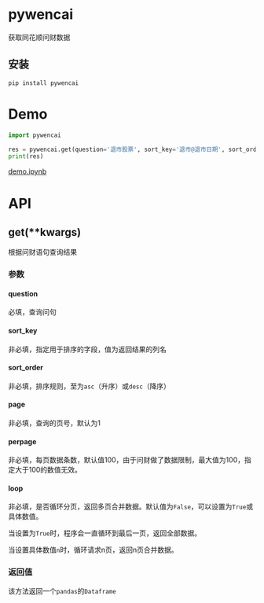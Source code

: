 # pywencai

获取同花顺问财数据

## 安装

```
pip install pywencai
```

# Demo

```python
import pywencai

res = pywencai.get(question='退市股票', sort_key='退市@退市日期', sort_order='asc')
print(res)
```

[demo.ipynb](./demo.ipynb)

# API

## get(**kwargs)

根据问财语句查询结果

### 参数

#### question

必填，查询问句

#### sort_key

非必填，指定用于排序的字段，值为返回结果的列名

#### sort_order

非必填，排序规则，至为`asc`（升序）或`desc`（降序）

#### page

非必填，查询的页号，默认为1

#### perpage

非必填，每页数据条数，默认值100，由于问财做了数据限制，最大值为100，指定大于100的数值无效。

#### loop

非必填，是否循环分页，返回多页合并数据。默认值为`False`，可以设置为`True`或具体数值。

当设置为`True`时，程序会一直循环到最后一页，返回全部数据。

当设置具体数值`n`时，循环请求n页，返回n页合并数据。

### 返回值

该方法返回一个`pandas`的`Dataframe`